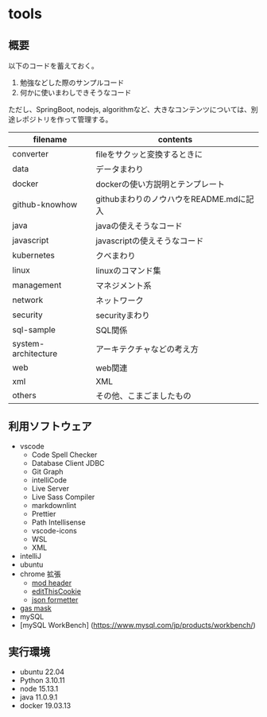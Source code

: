 # tools

## 概要

以下のコードを蓄えておく。

1. 勉強などした際のサンプルコード
1. 何かに使いまわしできそうなコード

ただし、SpringBoot, nodejs, algorithmなど、大きなコンテンツについては、別途レポジトリを作って管理する。

filename | contents
--- | ---
converter | fileをサクッと変換するときに
data | データまわり
docker | dockerの使い方説明とテンプレート
github-knowhow | githubまわりのノウハウをREADME.mdに記入
java | javaの使えそうなコード
javascript | javascriptの使えそうなコード
kubernetes | クベまわり
linux | linuxのコマンド集
management | マネジメント系
network | ネットワーク
security | securityまわり
sql-sample | SQL関係
system-architecture | アーキテクチャなどの考え方
web | web関連
xml | XML
others | その他、こまごましたもの

## 利用ソフトウェア

- vscode
  - Code Spell Checker
  - Database Client JDBC
  - Git Graph
  - intelliCode
  - Live Server
  - Live Sass Compiler
  - markdownlint
  - Prettier
  - Path Intellisense
  - vscode-icons
  - WSL
  - XML 
- intelliJ
- ubuntu
- chrome 拡張
  - [mod header](https://chrome.google.com/webstore/detail/modheader/idgpnmonknjnojddfkpgkljpfnnfcklj?hl=ja)
  - [editThisCookie](https://chrome.google.com/webstore/detail/editthiscookie/fngmhnnpilhplaeedifhccceomclgfbg?hl=ja)
  - [json formetter](https://chrome.google.com/webstore/detail/json-formatter/bcjindcccaagfpapjjmafapmmgkkhgoa?hl=ja)
- [gas mask](https://github.com/2ndalpha/gasmask)
- mySQL
- [mySQL WorkBench] (https://www.mysql.com/jp/products/workbench/)

## 実行環境

- ubuntu 22.04
- Python 3.10.11
- node 15.13.1
- java 11.0.9.1
- docker 19.03.13
